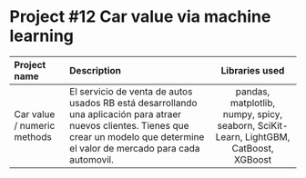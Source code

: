 # Project #12 Car value via machine learning



| Project name          | Description            | Libraries used              |
| :-------------------- | :--------------------- |:---------------------------:|
|Car value / numeric methods| El servicio de venta de autos usados RB está desarrollando una aplicación para atraer nuevos clientes. Tienes que crear un modelo que determine el valor de mercado para cada automovil. |pandas, matplotlib, numpy, spicy, seaborn, SciKit-Learn, LightGBM, CatBoost, XGBoost|
